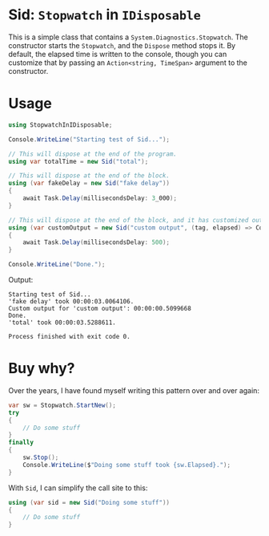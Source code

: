 # Sid: `Stopwatch` in `IDisposable`

This is a simple class that contains a `System.Diagnostics.Stopwatch`. The constructor starts the `Stopwatch`, and the `Dispose` method stops it. By default, the elapsed time is written to the console, though you can customize that by passing an `Action<string, TimeSpan>` argument to the constructor.

# Usage

```csharp
using StopwatchInIDisposable;

Console.WriteLine("Starting test of Sid...");

// This will dispose at the end of the program.
using var totalTime = new Sid("total");

// This will dispose at the end of the block.
using (var fakeDelay = new Sid("fake delay"))
{
    await Task.Delay(millisecondsDelay: 3_000);
}

// This will dispose at the end of the block, and it has customized output.
using (var customOutput = new Sid("custom output", (tag, elapsed) => Console.WriteLine($"Custom output for '{tag}': {elapsed}")))
{
    await Task.Delay(millisecondsDelay: 500);
}

Console.WriteLine("Done.");
```

Output:

```
Starting test of Sid...
'fake delay' took 00:00:03.0064106.
Custom output for 'custom output': 00:00:00.5099668
Done.
'total' took 00:00:03.5288611.

Process finished with exit code 0.
```

# Buy why?

Over the years, I have found myself writing this pattern over and over again:

```csharp
var sw = Stopwatch.StartNew();
try
{
    // Do some stuff
}
finally
{
    sw.Stop();
    Console.WriteLine($"Doing some stuff took {sw.Elapsed}.");
}
```

With `Sid`, I can simplify the call site to this:

```csharp
using (var sid = new Sid("Doing some stuff"))
{
    // Do some stuff
}
```